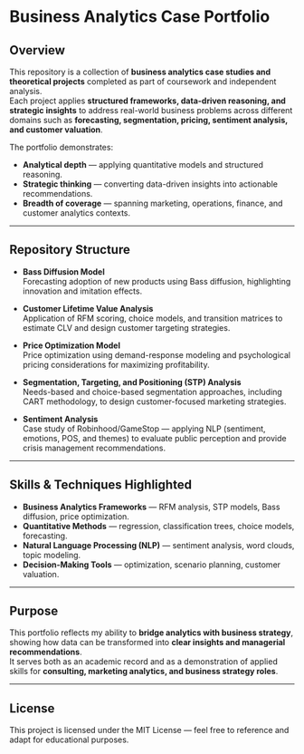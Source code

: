 # Business Analytics Case Portfolio

## Overview
This repository is a collection of **business analytics case studies and theoretical projects** completed as part of coursework and independent analysis.  
Each project applies **structured frameworks, data-driven reasoning, and strategic insights** to address real-world business problems across different domains such as **forecasting, segmentation, pricing, sentiment analysis, and customer valuation**.

The portfolio demonstrates:
- **Analytical depth** — applying quantitative models and structured reasoning.  
- **Strategic thinking** — converting data-driven insights into actionable recommendations.  
- **Breadth of coverage** — spanning marketing, operations, finance, and customer analytics contexts.  

---

## Repository Structure
- **Bass Diffusion Model**  
  Forecasting adoption of new products using Bass diffusion, highlighting innovation and imitation effects.  

- **Customer Lifetime Value Analysis**  
  Application of RFM scoring, choice models, and transition matrices to estimate CLV and design customer targeting strategies.  

- **Price Optimization Model**  
  Price optimization using demand-response modeling and psychological pricing considerations for maximizing profitability.  

- **Segmentation, Targeting, and Positioning (STP) Analysis**  
  Needs-based and choice-based segmentation approaches, including CART methodology, to design customer-focused marketing strategies.  

- **Sentiment Analysis**  
  Case study of Robinhood/GameStop — applying NLP (sentiment, emotions, POS, and themes) to evaluate public perception and provide crisis management recommendations.  

---

## Skills & Techniques Highlighted
- **Business Analytics Frameworks** — RFM analysis, STP models, Bass diffusion, price optimization.  
- **Quantitative Methods** — regression, classification trees, choice models, forecasting.  
- **Natural Language Processing (NLP)** — sentiment analysis, word clouds, topic modeling.  
- **Decision-Making Tools** — optimization, scenario planning, customer valuation.  

---

## Purpose
This portfolio reflects my ability to **bridge analytics with business strategy**, showing how data can be transformed into **clear insights and managerial recommendations**.  
It serves both as an academic record and as a demonstration of applied skills for **consulting, marketing analytics, and business strategy roles**.

---

## License
This project is licensed under the MIT License — feel free to reference and adapt for educational purposes.
